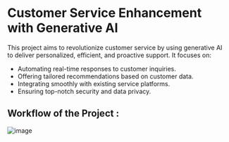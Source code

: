 # Customer Service Enhancement with Generative AI

This project aims to revolutionize customer service by using generative AI to deliver personalized, efficient, and proactive support. It focuses on:

- Automating real-time responses to customer inquiries.
- Offering tailored recommendations based on customer data.
- Integrating smoothly with existing service platforms.
- Ensuring top-notch security and data privacy.


## Workflow of the Project :


![image](https://github.com/Jaitely54/KubeCentrix-Customer-Service/assets/136069402/50f1a52e-eec2-4147-984c-4905b8898dcd)


